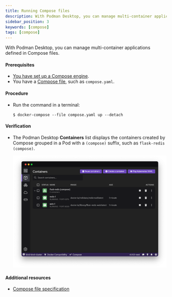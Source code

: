 ```yaml
---
title: Running Compose files
description: With Podman Desktop, you can manage multi-container applications defined in Compose files.
sidebar_position: 3
keywords: [compose]
tags: [compose]
---
```


With Podman Desktop, you can manage multi-container applications defined in Compose files.

#### Prerequisites

- [You have set up a Compose engine](setting-up-compose).
- You have a [Compose file](https://github.com/compose-spec/compose-spec/blob/master/spec.md#compose-file), such as `compose.yaml`.

#### Procedure

- Run the command in a terminal:

  ```shell-session
  $ docker-compose --file compose.yaml up --detach
  ```

#### Verification

- The Podman Desktop **<icon icon="fa-solid fa-cube" size="lg" /> Containers** list displays the containers created by Compose grouped in a Pod with a `(compose)` suffix, such as `flask-redis (compose)`.

  ![img2](img/compose-in-containers-view.png)

#### Additional resources

- [Compose file specification](https://github.com/compose-spec/compose-spec/blob/master/spec.md#compose-file)
